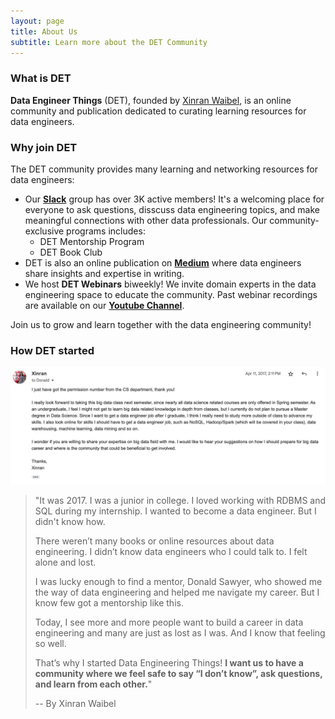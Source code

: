 ```yaml
---
layout: page
title: About Us
subtitle: Learn more about the DET Community
---
```


### What is DET

**Data Engineer Things** (DET), founded by [Xinran Waibel](https://www.linkedin.com/in/xinranwaibel/), is an online community and publication dedicated to curating learning resources for data engineers.

### Why join DET

The DET community provides many learning and networking resources for data engineers:

- Our [**Slack**](http://join.det.life) group has over 3K active members! It's a welcoming place for everyone to ask questions, disscuss data engineering topics, and make meaningful connections with other data professionals. Our community-exclusive programs includes:
  - DET Mentorship Program
  - DET Book Club
- DET is also an online publication on [**Medium**](https://blog.det.life) where data engineers share insights and expertise in writing.
- We host **DET Webinars** biweekly! We invite domain experts in the data engineering space to educate the community. Past webinar recordings are available on our [**Youtube Channel**](https://www.youtube.com/@data-engineer-things/streams).

Join us to grow and learn together with the data engineering community!

### How DET started
![Alt](/assets/img/aboutus/email-screenshot.jpeg "An email written by Xinran in 2017")
> "It was 2017. I was a junior in college. I loved working with RDBMS and SQL during my internship. I wanted to become a data engineer. But I didn't know how.
> 
> There weren’t many books or online resources about data engineering. I didn’t know data engineers who I could talk to. I felt alone and lost.
>
> I was lucky enough to find a mentor, Donald Sawyer, who showed me the way of data engineering and helped me navigate my career. But I know few got a mentorship like this.
>
> Today, I see more and more people want to build a career in data engineering and many are just as lost as I was. And I know that feeling so well.
>
> That’s why I started Data Engineering Things! **I want us to have a community where we feel safe to say “I don’t know”, ask questions, and learn from each other.**"
> 
> -- By Xinran Waibel
